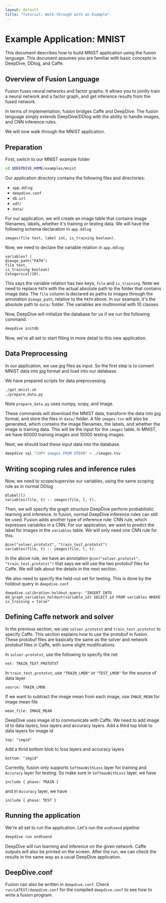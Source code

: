 ```yaml
---
layout: default
title: "Tutorial: Walk-through with an Example"
---
```


# Example Application: MNIST

This document describes how to build MNIST application using the fusion language.
This document assumes you are familiar with basic concepts in DeepDive, DDlog, and Caffe.



## Overview of Fusion Language

Fusion fuses neural networks and factor graphs.
It allows you to jointly train a neural network and a factor graph, and get inference results from the fused network.

In terms of implementation, fusion bridges Caffe and DeepDive.
The fusion language simply extends DeepDive/DDlog with the ability to handle images, and CNN inference rules.

We will now walk through the MNIST application.


## Preparation

First, switch to our MNIST example folder

```bash
cd $DEEPDIVE_HOME/examples/mnist
```

Our application directory contains the following files and directories:

* `app.ddlog`
* `deepdive.conf`
* `db.url`
* `udf/`
* `data/`

For our application, we will create an image table that contains image filenames, labels, whether it's training or testing data.
We will have the following schema declaration in `app.ddlog`

```
images(file text, label int, is_training boolean).
```

Now, we need to declare the variable relation in `app.ddlog`:

```
variables? (
@image_path("PATH")
file text,
is_training boolean)
Categorical(10).
```

This says the variable relation has two keys, `file` and `is_training`.
Note we need to replace `PATH` with the actual absolute path to the folder that contains image data.
The `file` column is declared as paths to images through the annotation `@image_path`, relative to the `PATH` above.
In our example, it's the absolute path to `data/` folder.
The variables are multinomial with 10 classes.

Now, DeepDive will initialize the database for us if we run the following command:

```bash
deepdive initdb
```

Now, we're all set to start filling in more detail to this new application.

## Data Preprocessing

In our application, we use jpg files as input.
So the first step is to convert MNIST data into jpg format and load into our database.

We have prepared scripts for data preprocessing.

```bash
./get_mnist.sh
./prepare_data.py
```

Note `prepare_data.py` uses numpy, scipy, and Image.

These commands will download the MNIST data, transform the data into jpg format, and store the files in `data/` folder.
A file `images.tsv` will also be generated, which contains the image filenames, the labels, and whether the image is training data.
This will be the input for the `images` table.
In MNIST, we have 60000 training images and 10000 testing images.

Next, we should load these input data into the database.

```bash
deepdive sql "COPY images FROM STDIN" < ./images.tsv
```

## Writing scoping rules and inference rules
Now, we need to scope/supervise our variables, using the same scoping rule as in normal DDlog

```
@label(l)
variables(file, t) :- images(file, l, t).
```

Then, we will specify the graph structure DeepDive perform probabilistic learning and inference.
In fusion, normal DeepDive inference rules can still be used.
Fusion adds another type of inference rule: CNN rule, which expresses variables in a CNN.
For our application, we want to predict the label for images in the `variables` table.
We will only need one CNN rule for this.

```
@cnn("solver.prototxt", "train_test.prototxt")
variables(file, t) :- images(file, l, t).
```

In the above rule, we have an annotation `@cnn("solver.prototxt", "train_test.prototxt")` that says we will use the two protobuf files for Caffe.
We will talk about the details in the next section.

We also need to specify the held-out set for testing.
This is done by the holdout query in `deepdive.conf`

```
deepdive.calibration.holdout_query: "INSERT INTO dd_graph_variables_holdout(variable_id) SELECT id FROM variables WHERE is_training = false"
```

## Defining Caffe network and solver

In the previous section, we use `solver.prototxt` and `train_test.prototxt` to specify Caffe.
This section explains how to use the protobuf in fusion.
These protobuf files are basically the same as the solver and network protobuf files in Caffe, with some slight modifications.

In `solver.prototxt`, use the following to specify the net
```
net: TRAIN_TEXT_PROTOTXT
```

In `train_test.prototxt`, use `"TRAIN_LMDB"` or `"TEST_LMDB"` for the source of data layer
```
source: TRAIN_LMDB
```
If we want to subtract the image mean from each image, use `IMAGE_MEAN` for image mean file
```
mean_file: IMAGE_MEAN
```

DeepDive uses image id to communicate with Caffe. We need to add image id to data layers, loss layers and accuracy layers.
Add a third top blob to data layers for image id
```
top: "imgid"
```
Add a thrid bottom blob to loss layers and accuracy layers
```
bottom: "imgid"
```

Currently, fusion only supports `SoftmaxWithLoss` layer for training and `Accuracy` layer for testing.
So make sure in `SoftmaxWithLoss` layer, we have
```
include { phase: TRAIN }
```
and in `Accuracy` layer, we have
```
include { phase: TEST }
```

## Running the application

We're all set to run the application. Let's run the `endtoend` pipeline

```bash
deepdive run endtoend
```

DeepDive will run learning and inference on the given network.
Caffe outputs will also be printed on the screen.
After the run, we can check the results in the same way as a usual DeepDive application.

## DeepDive.conf

Fusion can also be written in `deepdive.conf`.
Check `run/LATEST/deepdive.conf` for the compiled `deepdive.conf` to see how to write a fusion program.



